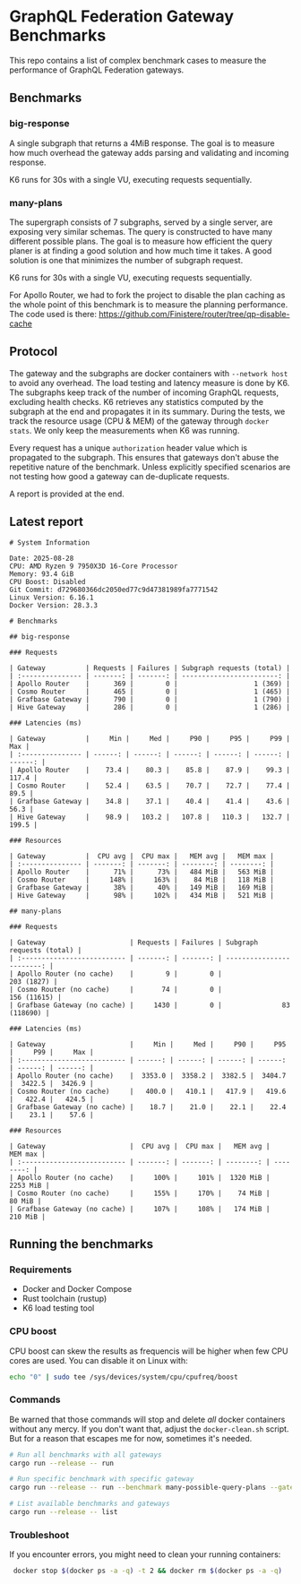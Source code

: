 # GraphQL Federation Gateway Benchmarks

This repo contains a list of complex benchmark cases to measure the performance of GraphQL Federation gateways.

## Benchmarks

### big-response

A single subgraph that returns a 4MiB response.
The goal is to measure how much overhead the gateway adds parsing and validating and incoming response.

K6 runs for 30s with a single VU, executing requests sequentially.

### many-plans

The supergraph consists of 7 subgraphs, served by a single server, are exposing very similar schemas. The query is constructed to have many different possible plans. The goal is to measure how efficient the query planer is at finding a good solution and how much time it takes.
A good solution is one that minimizes the number of subgraph request.

K6 runs for 30s with a single VU, executing requests sequentially.

For Apollo Router, we had to fork the project to disable the plan caching as the whole point of this benchmark is to measure the planning performance. The code used is there: https://github.com/Finistere/router/tree/qp-disable-cache

## Protocol

The gateway and the subgraphs are docker containers with `--network host` to avoid any overhead. The load testing and latency measure is done by K6.
The subgraphs keep track of the number of incoming GraphQL requests, excluding health checks. K6 retrieves any statistics computed by the subgraph at the end and propagates it in its summary. During the tests, we track the resource usage (CPU & MEM) of the gateway through `docker stats`. We only keep the measurements when K6 was running.

Every request has a unique `authorization` header value which is propagated to the subgraph. This ensures that gateways don't abuse the repetitive nature of the benchmark. Unless explicitly specified scenarios are not testing how good a gateway can de-duplicate requests.

A report is provided at the end.

## Latest report

```
# System Information

Date: 2025-08-28
CPU: AMD Ryzen 9 7950X3D 16-Core Processor
Memory: 93.4 GiB
CPU Boost: Disabled
Git Commit: d729680366dc2050ed77c9d47381989fa7771542
Linux Version: 6.16.1
Docker Version: 28.3.3

# Benchmarks

## big-response

### Requests

| Gateway          | Requests | Failures | Subgraph requests (total) |
| :--------------- | -------: | -------: | ------------------------: |
| Apollo Router    |      369 |        0 |                   1 (369) |
| Cosmo Router     |      465 |        0 |                   1 (465) |
| Grafbase Gateway |      790 |        0 |                   1 (790) |
| Hive Gateway     |      286 |        0 |                   1 (286) |

### Latencies (ms)

| Gateway          |     Min |     Med |     P90 |     P95 |     P99 |     Max |
| :--------------- | ------: | ------: | ------: | ------: | ------: | ------: |
| Apollo Router    |    73.4 |    80.3 |    85.8 |    87.9 |    99.3 |   117.4 |
| Cosmo Router     |    52.4 |    63.5 |    70.7 |    72.7 |    77.4 |    89.5 |
| Grafbase Gateway |    34.8 |    37.1 |    40.4 |    41.4 |    43.6 |    56.3 |
| Hive Gateway     |    98.9 |   103.2 |   107.8 |   110.3 |   132.7 |   199.5 |

### Resources

| Gateway          |  CPU avg |  CPU max |   MEM avg |   MEM max |
| :--------------- | -------: | -------: | --------: | --------: |
| Apollo Router    |      71% |      73% |   484 MiB |   563 MiB |
| Cosmo Router     |     148% |     163% |    84 MiB |   118 MiB |
| Grafbase Gateway |      38% |      40% |   149 MiB |   169 MiB |
| Hive Gateway     |      98% |     102% |   434 MiB |   521 MiB |

## many-plans

### Requests

| Gateway                     | Requests | Failures | Subgraph requests (total) |
| :-------------------------- | -------: | -------: | ------------------------: |
| Apollo Router (no cache)    |        9 |        0 |                203 (1827) |
| Cosmo Router (no cache)     |       74 |        0 |               156 (11615) |
| Grafbase Gateway (no cache) |     1430 |        0 |               83 (118690) |

### Latencies (ms)

| Gateway                     |     Min |     Med |     P90 |     P95 |     P99 |     Max |
| :-------------------------- | ------: | ------: | ------: | ------: | ------: | ------: |
| Apollo Router (no cache)    |  3353.0 |  3358.2 |  3382.5 |  3404.7 |  3422.5 |  3426.9 |
| Cosmo Router (no cache)     |   400.0 |   410.1 |   417.9 |   419.6 |   422.4 |   424.5 |
| Grafbase Gateway (no cache) |    18.7 |    21.0 |    22.1 |    22.4 |    23.1 |    57.6 |

### Resources

| Gateway                     |  CPU avg |  CPU max |   MEM avg |   MEM max |
| :-------------------------- | -------: | -------: | --------: | --------: |
| Apollo Router (no cache)    |     100% |     101% |  1320 MiB |  2253 MiB |
| Cosmo Router (no cache)     |     155% |     170% |    74 MiB |    80 MiB |
| Grafbase Gateway (no cache) |     107% |     108% |   174 MiB |   210 MiB |
```

## Running the benchmarks

### Requirements

- Docker and Docker Compose
- Rust toolchain (rustup)
- K6 load testing tool

### CPU boost

CPU boost can skew the results as frequencis will be higher when few CPU cores are used. You can disable it on Linux with:

```sh
echo "0" | sudo tee /sys/devices/system/cpu/cpufreq/boost
```

### Commands

Be warned that those commands will stop and delete _all_ docker containers without any mercy. If you don't want that, adjust the `docker-clean.sh` script. But for a reason that escapes me for now, sometimes it's needed.

```bash
# Run all benchmarks with all gateways
cargo run --release -- run

# Run specific benchmark with specific gateway
cargo run --release -- run --benchmark many-possible-query-plans --gateway grafbase

# List available benchmarks and gateways
cargo run --release -- list
```

### Troubleshoot

If you encounter errors, you might need to clean your running containers:

```sh
 docker stop $(docker ps -a -q) -t 2 && docker rm $(docker ps -a -q)
```
